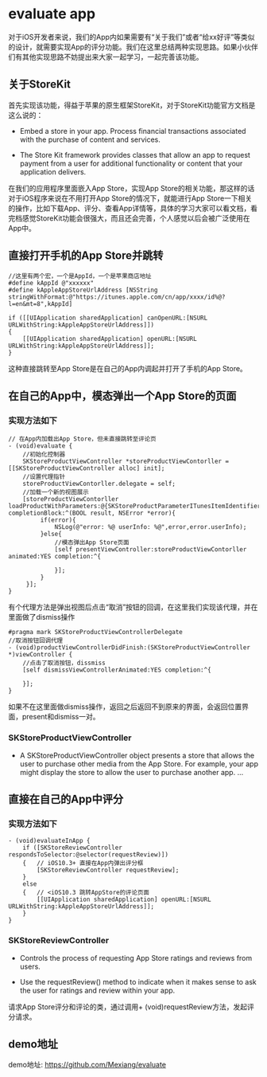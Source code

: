 # evaluate app
对于iOS开发者来说，我们的App内如果需要有“关于我们”或者“给xx好评”等类似的设计，就需要实现App的评分功能。我们在这里总结两种实现思路。如果小伙伴们有其他实现思路不妨提出来大家一起学习，一起完善该功能。

## 关于StoreKit
首先实现该功能，得益于苹果的原生框架StoreKit，对于StoreKit功能官方文档是这么说的：
* Embed a store in your app. Process financial transactions associated with the purchase of content and services.

* The Store Kit framework provides classes that allow an app to request payment from a user for additional functionality or content that your application delivers.

在我们的应用程序里面嵌入App Store，实现App Store的相关功能，那这样的话对于iOS程序来说在不用打开App Store的情况下，就能进行App Store一下相关的操作，比如下载App、评分、查看App详情等，具体的学习大家可以看文档，看完档感觉StoreKit功能会很强大，而且还会完善，个人感觉以后会被广泛使用在App中。

## 直接打开手机的App Store并跳转
```
//这里有两个宏，一个是AppId，一个是苹果商店地址
#define kAppId @"xxxxxx"
#define kAppleAppStoreUrlAddress [NSString stringWithFormat:@"https://itunes.apple.com/cn/app/xxxx/id%@?l=en&mt=8",kAppId]

if ([[UIApplication sharedApplication] canOpenURL:[NSURL URLWithString:kAppleAppStoreUrlAddress]])
{
    [[UIApplication sharedApplication] openURL:[NSURL URLWithString:kAppleAppStoreUrlAddress]];
}
```
这种直接跳转至App Store是在自己的App内调起并打开了手机的App Store。

## 在自己的App中，模态弹出一个App Store的页面
### 实现方法如下
```
// 在App内加载出App Store，但未直接跳转至评论页
- (void)evaluate {
    //初始化控制器
    SKStoreProductViewController *storeProductViewContorller = [[SKStoreProductViewController alloc] init];
    //设置代理指针
    storeProductViewContorller.delegate = self;
    //加载一个新的视图展示
    [storeProductViewContorller loadProductWithParameters:@{SKStoreProductParameterITunesItemIdentifier:kAppId}      completionBlock:^(BOOL result, NSError *error){
         if(error){
             NSLog(@"error: %@ userInfo: %@",error,error.userInfo);
         }else{
             //模态弹出App Store页面
             [self presentViewController:storeProductViewContorller animated:YES completion:^{
                 
             }];
         }
     }];
}
```
有个代理方法是弹出视图后点击“取消”按钮的回调，在这里我们实现该代理，并在里面做了dismiss操作
```
#pragma mark SKStoreProductViewControllerDelegate
//取消按钮回调代理
- (void)productViewControllerDidFinish:(SKStoreProductViewController *)viewController {
    //点击了取消按钮，dissmiss
    [self dismissViewControllerAnimated:YES completion:^{
        
    }];
}
```
如果不在这里面做dismiss操作，返回之后返回不到原来的界面，会返回位置界面，present和dismiss一对。
### SKStoreProductViewController
* A SKStoreProductViewController object presents a store that allows the user to purchase other media from the App Store. For example, your app might display the store to allow the user to purchase another app.
...

## 直接在自己的App中评分
### 实现方法如下
```
- (void)evaluateInApp {
    if ([SKStoreReviewController respondsToSelector:@selector(requestReview)])
    {   // iOS10.3+ 直接在App内弹出评分框
        [SKStoreReviewController requestReview];
    }
    else
    {   // <iOS10.3 跳转AppStore的评论页面
        [[UIApplication sharedApplication] openURL:[NSURL URLWithString:kAppleAppStoreUrlAddress]];
    }
}
```
### SKStoreReviewController
* Controls the process of requesting App Store ratings and reviews from users.

* Use the requestReview() method to indicate when it makes sense to ask the user for ratings and review within your app.

请求App Store评分和评论的类，通过调用+ (void)requestReview方法，发起评分请求。

## demo地址
demo地址: <https://github.com/Mexiang/evaluate>




